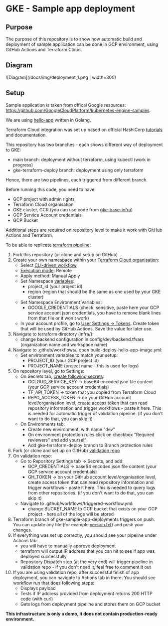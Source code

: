 # GKE - Sample app deployment

## Purpose
The purpose of this repository is to show how automatic build and deployment of sample application can be done in GCP environment, using GitHub Actions and Terraform Cloud.

## Diagram

![Diagram](/docs/img/deployment_1.png | width=300)

## Setup

Sample application is taken from offical Google resources:
https://github.com/GoogleCloudPlatform/kubernetes-engine-samples.

We are using [hello-app](https://github.com/GoogleCloudPlatform/kubernetes-engine-samples/tree/master/hello-app) written in Golang.

Terraform Cloud integration was set up based on official HashiCorp [tutorials](https://learn.hashicorp.com/tutorials/terraform/github-actions) and documentation.

This repository has two branches - each shows different way of deployment to GKE:
- main branch: deployment without terraform, using kubectl (work in progress)
- gke-terraform-deploy branch: deployment using only terraform

Hence, there are two pipelines, each triggered from different branch.

Before running this code, you need to have:
- GCP project with admin rights
- Terraform Cloud organisation
- GKE cluster, GCR (you can use code from [gke-base-infra](https://github.com/ksiedlarek/gke-base-infra))
- GCP Service Account credentials
- GCP Bucket

Additional steps are required on repository level to make it work with GitHub Actions and Terraform.

To be able to replicate [terraform pipeline](https://github.com/ksiedlarek/gke-sample-app-deployments/tree/gke-terraform-deploy):

1. Fork this repository (or clone and setup on GitHub)
2. Create your own namespace within your [Terraform Cloud organisation](https://app.terraform.io/):
    - Select [CLI-driven workflow](https://www.terraform.io/docs/cloud/run/cli.html)
    - [Execution mode](https://www.terraform.io/docs/cloud/workspaces/settings.html): Remote
    - Apply method: Manual Apply
    - Set Namespace [variables](https://www.terraform.io/docs/cloud/workspaces/variables.html): 
        - project_id (your project id)
        - region (region that should be the same as one used by your GKE cluster)
    - Set Namespace Environment Variables:
        - GOOGLE_CREDENTIALS (check: sensitive, paste here your GCP service account json credentials, you have to remove blank lines from that file or it won't work)
    - In your account profile, go to [User Settings -> Tokens](https://www.terraform.io/docs/cloud/users-teams-organizations/users.html). Create token that will be used by GitHub Actions. Save the value for later use.
2. Navigate to terraform directory (infra/):
    - change backend configuration in config/dev/backend.tfvars (organization name and workspace name)
3. Navigate to .github/workflows/, open build-deploy-hello-app-image.yml:
    - Set environment variables to match your setup:
        - PROJECT_ID (your GCP project id)
        - PROJECT_NAME (project name - this is used for logs)
4. On repository level, go to Settings:
    - On Secrets tab, [create following secrets](https://docs.github.com/en/actions/reference/encrypted-secrets):
        - GCLOUD_SERVICE_KEY -> base64 encoded json file content (your GCP service account credentials)
        - TF_API_TOKEN -> token that you copied from Terraform Cloud
        - REPO_ACCESS_TOKEN -> on your GitHub account level/organisation level, [create access token](https://docs.github.com/en/github/authenticating-to-github/creating-a-personal-access-token) that can read repository information and trigger workflows - paste it here. This is needed for automatic trigger of validation pipeline. (if you don't want to do that, you can skip it)
    - On Environments tab:
        - Create new environment, with name "dev"
        - On environment protection rules click on checkbox "Required reviewers" and add yourself
        - Add gke-terraform-deploy branch to Branch protection rules
5. Fork (or clone and set up on GitHub) [validation repo](https://github.com/ksiedlarek/gcp-deployment-validation)
6. On validation repo:
    - Go to Repository Settings tab -> Secrets, and add:
        - GCP_CREDENTIALS -> base64 encoded json file content (your GCP service account credentials)
        - GH_TOKEN -> on your GitHub account level/organisation level, create access token that can read repository information and trigger workflows - paste it here. This is needed to query logs from other repositories. (if you don't want to do that, you can skip it)
    - Navigate to .github/workflows/triggered-workflow.yml:
        - change BUCKET_NAME to GCP bucket that exists on your GCP project - here all of the logs will be stored
7. Terraform branch of gke-sample-app-deployments triggers on push. You can update any file (for example [version.txt](https://github.com/ksiedlarek/gke-sample-app-deployments/blob/gke-terraform-deploy/apps/hello-app/version.txt)) and push your changes.
8. If everything was set up correctly, you should see your pipeline under Actions tab:
    - you will have to manually approve deployment
    - terraform will output IP address that you can hit to see if app was deployed successfully
    - Repository Dispatch step (at the very end) will trigger pipeline in validation repo - if you don't need it, feel free to comment it out
9. If you are using validation repo, after successful finish of app deployment, you can navigate to Actions tab in there. You should see workflow run that does following steps:
    - Displays payload
    - Tests if IP address provided from deployment returns 200 HTTP code (with curl)
    - Gets logs from deployment pipeline and stores them on GCP bucket


**This infrastructure is only a demo, it does not contain production-ready environment.**
